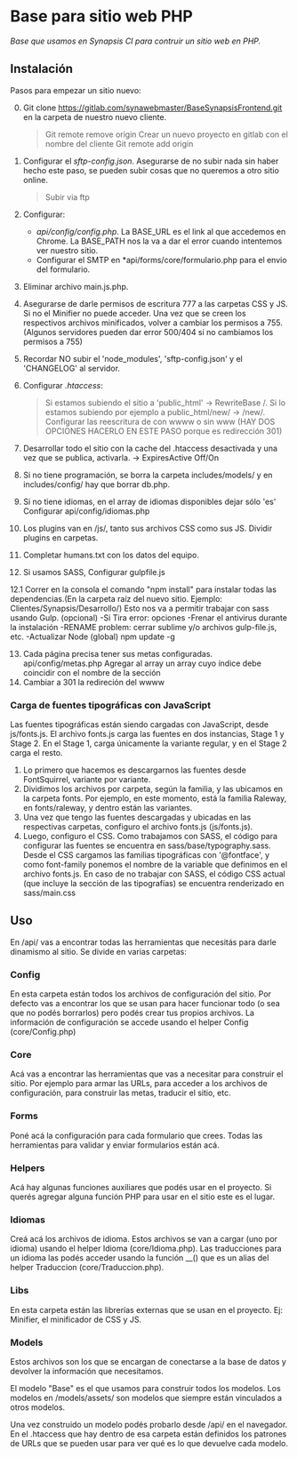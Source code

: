 # Base para sitio web PHP

*Base que usamos en Synapsis CI para contruir un sitio web en PHP.*


## Instalación

Pasos para empezar un sitio nuevo:

0. Git clone https://gitlab.com/synawebmaster/BaseSynapsisFrontend.git en la carpeta de nuestro nuevo cliente.
   > Git remote remove origin
   > Crear un nuevo proyecto en gitlab con el nombre del cliente
   > Git remote add origin

1. Configurar el *sftp-config.json*. Asegurarse de no subir nada sin haber hecho este paso, se pueden subir cosas que no queremos a otro sitio online.
	> Subir via ftp

2. Configurar:
	- *api/config/config.php*. La BASE_URL es el link al que accedemos en Chrome. La BASE_PATH nos la va a dar el error cuando intentemos ver nuestro sitio.
	- Configurar el SMTP en *api/forms/core/formulario.php para el envio del formulario.

3. Eliminar archivo main.js.php.

4. Asegurarse de darle permisos de escritura 777 a las carpetas CSS y JS. Si no 
el Minifier no puede acceder. Una vez que se creen los respectivos archivos 
minificados, volver a cambiar los permisos a 755. (Algunos servidores pueden dar error 500/404 si no cambiamos los permisos a 755)

5. Recordar NO subir el 'node_modules', 'sftp-config.json' y el 'CHANGELOG' al servidor. 

6. Configurar *.htaccess*:
	> Si estamos subiendo el sitio a 'public_html' -> RewriteBase /.
	> Si lo estamos subiendo por ejemplo a public_html/new/ -> /new/.
	> Configurar las reescritura de con wwww o sin www (HAY DOS OPCIONES HACERLO EN ESTE PASO porque es redirección 301)

7. Desarrollar todo el sitio con la cache del .htaccess desactivada y una vez 
que se publica, activarla. -> ExpiresActive Off/On

8. Si no tiene programación, se borra la carpeta includes/models/ y en 
includes/config/ hay que borrar db.php.

9. Si no tiene idiomas, en el array de idiomas disponibles dejar sólo 'es'
	Configurar api/config/idiomas.php

10. Los plugins van en /js/, tanto sus archivos CSS como sus JS. Dividir plugins
en carpetas.

11. Completar humans.txt con los datos del equipo.

12. Si usamos SASS, Configurar gulpfile.js

12.1 Correr en la consola el comando "npm install" para instalar todas las dependencias.(En la carpeta raíz del nuevo sitio. Ejemplo: Clientes/Synapsis/Desarrollo/)
Esto nos va a permitir trabajar con sass usando Gulp. (opcional)
	-Si Tira error: opciones
		-Frenar el antivirus durante la instalación
		-RENAME problem: cerrar sublime y/o archivos gulp-file.js, etc.
		-Actualizar Node (global) npm update -g

13. Cada página precisa tener sus metas configuradas. api/config/metas.php Agregar al array un array cuyo índice debe coincidir con el nombre de la sección
14. Cambiar a 301 la redireción del wwww

### Carga de fuentes tipográficas con JavaScript
Las fuentes tipográficas están siendo cargadas con JavaScript, desde js/fonts.js. El archivo fonts.js carga las fuentes en dos instancias, Stage 1 y Stage 2. En el Stage 1, carga únicamente la variante regular, y en el Stage 2 carga el resto. 

1) Lo primero que hacemos es descargarnos las fuentes desde FontSquirrel, variante por variante.
2) Dividimos los archivos por carpeta, según la familia, y las ubicamos en la carpeta fonts. Por ejemplo, en este momento, está la familia Raleway, en fonts/raleway, y dentro están las variantes. 
3) Una vez que tengo las fuentes descargadas y ubicadas en las respectivas carpetas, configuro el archivo fonts.js (js/fonts.js).
4) Luego, configuro el CSS. Como trabajamos con SASS, el código para configurar las fuentes se encuentra en sass/base/typography.sass. Desde el CSS cargamos las familias tipográficas con '@fontface', y como font-family ponemos el nombre de la variable que definimos en el archivo fonts.js. En caso de no trabajar con SASS, el código CSS actual (que incluye la sección de las tipografías) se encuentra renderizado en sass/main.css

## Uso

En /api/ vas a encontrar todas las herramientas que necesitás para darle dinamismo al 
sitio. Se divide en varias carpetas:

### Config
En esta carpeta están todos los archivos de configuración del sitio. Por defecto vas a 
encontrar los que se usan para hacer funcionar todo (o sea que no podés borrarlos) pero
podés crear tus propios archivos. La información de configuración se accede usando el
helper Config (core/Config.php)

### Core
Acá vas a encontrar las herramientas que vas a necesitar para construir el sitio. Por 
ejemplo para armar las URLs, para acceder a los archivos de configuración, para 
construir las metas, traducir el sitio, etc.

### Forms
Poné acá la configuración para cada formulario que crees. Todas las herramientas para
validar y enviar formularios están acá.

### Helpers
Acá hay algunas funciones auxiliares que podés usar en el proyecto. Si querés agregar
alguna función PHP para usar en el sitio este es el lugar.

### Idiomas
Creá acá los archivos de idioma. Estos archivos se van a cargar (uno por idioma) usando
el helper Idioma (core/Idioma.php). Las traducciones para un idioma las podés acceder
usando la función __() que es un alias del helper Traduccion (core/Traduccion.php).

### Libs
En esta carpeta están las librerías externas que se usan en el proyecto. Ej: Minifier, 
el minificador de CSS y JS.

### Models
Estos archivos son los que se encargan de conectarse a la base de datos y devolver
la información que necesitamos. 

El modelo "Base" es el que usamos para construir todos los modelos. Los modelos en 
/models/assets/ son modelos que siempre están vinculados a otros modelos.

Una vez construido un modelo podés probarlo desde /api/ en el navegador. En el 
.htaccess que hay dentro de esa carpeta están definidos los patrones de URLs que 
se pueden usar para ver qué es lo que devuelve cada modelo.
